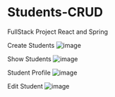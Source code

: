 # Students-CRUD

FullStack Project React and Spring

Create Students
![image](https://github.com/user-attachments/assets/722dcd6b-b5ec-4609-a351-58fda9138444)

Show Students
![image](https://github.com/user-attachments/assets/02ef3832-09d9-459d-9092-68409f74afbb)

Student Profile
![image](https://github.com/user-attachments/assets/021ab934-7261-4f96-ab97-a8f426daefb4)

Edit Student
![image](https://github.com/user-attachments/assets/3772e6e7-c21c-433a-bef4-3576990682cd)




